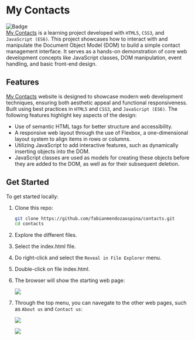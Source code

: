 # My Contacts

![Badge](https://img.shields.io/badge/this_content-is_new!-green)
<br>
[My Contacts](https://fabianmendozaospina.github.io/contacts/) is a learning project developed with `HTML5`, `CSS3`, and `JavaScript (ES6)`. This project showcases how to interact with and manipulate the Document Object Model (DOM) to build a simple contact management interface. It serves as a hands-on demonstration of core web development concepts like JavaScript classes, DOM manipulation, event handling, and basic front-end design.

## Features

[My Contacts](https://fabianmendozaospina.github.io/contacts/) website is designed to showcase modern web development techniques, ensuring both aesthetic appeal and functional responsiveness. Built using best practices in `HTML5` and `CSS3`, and `JavaScript (ES6)`. The following features highlight key aspects of the design:

- Use of semantic HTML tags for better structure and accessibility.
- A responsive web layout through the use of Flexbox, a one-dimensional layout system to align items in rows or columns.
- Utilizing JavaScript to add interactive features, such as dynamically inserting objects into the DOM.
- JavaScript classes are used as models for creating these objects before they are added to the DOM, as well as for their subsequent deletion.

## Get Started

To get started locally:

1. Clone this repo:
   ```bash
   git clone https://github.com/fabianmendozaospina/contacts.git
   cd contacts
   ```
1. Explore the different files.
1. Select the index.html file.
1. Do right-click and select the `Reveal in File Explorer` menu.
1. Double-click on file index.html.
1. The browser will show the starting web page:

   ![](./assets/img/readme-home.jpg)

1. Through the top menu, you can navegate to the other web pages, such as `About us` and `Contact us`:

   ![](./assets/img/readme-about-us.jpg)

   ![](./assets/img/readme-contact-us.jpg)





